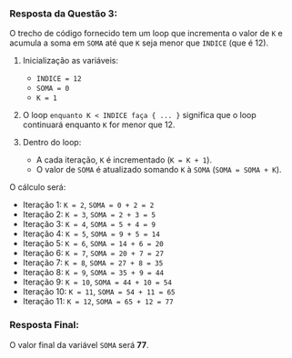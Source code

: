 ### Resposta da Questão 3:

O trecho de código fornecido tem um loop que incrementa o valor de `K` e acumula a soma em `SOMA` até que `K` seja menor que `INDICE` (que é 12).

1. Inicialização as variáveis:
   - `INDICE = 12`
   - `SOMA = 0`
   - `K = 1`

2. O loop `enquanto K < INDICE faça { ... }` significa que o loop continuará enquanto `K` for menor que 12.

3. Dentro do loop:
   - A cada iteração, `K` é incrementado (`K = K + 1`).
   - O valor de `SOMA` é atualizado somando `K` à `SOMA` (`SOMA = SOMA + K`).

O cálculo será:

- Iteração 1: `K = 2`, `SOMA = 0 + 2 = 2`
- Iteração 2: `K = 3`, `SOMA = 2 + 3 = 5`
- Iteração 3: `K = 4`, `SOMA = 5 + 4 = 9`
- Iteração 4: `K = 5`, `SOMA = 9 + 5 = 14`
- Iteração 5: `K = 6`, `SOMA = 14 + 6 = 20`
- Iteração 6: `K = 7`, `SOMA = 20 + 7 = 27`
- Iteração 7: `K = 8`, `SOMA = 27 + 8 = 35`
- Iteração 8: `K = 9`, `SOMA = 35 + 9 = 44`
- Iteração 9: `K = 10`, `SOMA = 44 + 10 = 54`
- Iteração 10: `K = 11`, `SOMA = 54 + 11 = 65`
- Iteração 11: `K = 12`, `SOMA = 65 + 12 = 77`

### Resposta Final:
O valor final da variável `SOMA` será **77**.
